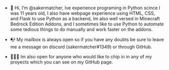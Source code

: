 - 👋 Hi, I’m @sakermatcher, Ive experience programing in Python scince I was 11 years old, I also have webpage experience using HTML, CSS, and Flask to use Python as a backend, Im also well versed in Minecraft Bedrock Edition Addons, and I sometimes like to use Python to automate some tedious things to do manually and work faster on the addons.

- 📭 My mailbox is always open so if you have any doubts be sure to leave me a message on discord (sakermatcher#1349) or through GitHub.

- 🧑🏻‍💻 Im also open for anyone who would like to chip in in any of my proyects which you can see on my GitHub page.

